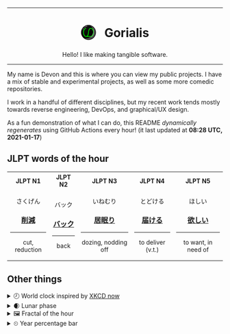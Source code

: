 ***

<h1 align="center">
<sub>
    <img src="readme/resources/avatar.png" height="36">
</sub>
&nbsp;
Gorialis
</h1>
<p align="center">
Hello! I like making tangible software.
</p>

***

My name is Devon and this is where you can view my public projects. I have a mix of stable and experimental projects, as well as some more comedic repositories.

I work in a handful of different disciplines, but my recent work tends mostly towards reverse engineering, DevOps, and graphical/UX design.

As a fun demonstration of what I can do, this README *dynamically regenerates* using GitHub Actions every hour! (it last updated at **08:28 UTC, 2021-01-17**)

<h2>JLPT words of the hour</h2>
<table>
    <tr>
        <th>JLPT N1</th>
        <th>JLPT N2</th>
        <th>JLPT N3</th>
        <th>JLPT N4</th>
        <th>JLPT N5</th>
    </tr>
    <tr>
        <td>
            <p align="center">さくげん</p>
            <h3 align="center"><b><a href="https://jisho.org/search/%E5%89%8A%E6%B8%9B">削減</a></b></h3>
            <hr>
            <p align="center">cut,<wbr> reduction</p>
        </td>
        <td>
            <p align="center">バック</p>
            <h3 align="center"><b><a href="https://jisho.org/search/%E3%83%90%E3%83%83%E3%82%AF">バック</a></b></h3>
            <hr>
            <p align="center">back</p>
        </td>
        <td>
            <p align="center">いねむり</p>
            <h3 align="center"><b><a href="https://jisho.org/search/%E5%B1%85%E7%9C%A0%E3%82%8A">居眠り</a></b></h3>
            <hr>
            <p align="center">dozing,<wbr> nodding off</p>
        </td>
        <td>
            <p align="center">とどける</p>
            <h3 align="center"><b><a href="https://jisho.org/search/%E5%B1%8A%E3%81%91%E3%82%8B">届ける</a></b></h3>
            <hr>
            <p align="center">to deliver (v.t.)</p>
        </td>
        <td>
            <p align="center">ほしい</p>
            <h3 align="center"><b><a href="https://jisho.org/search/%E6%AC%B2%E3%81%97%E3%81%84">欲しい</a></b></h3>
            <hr>
            <p align="center">to want,<wbr> in need of</p>
        </td>
    </tr>
</table>

<h2>Other things</h2>
<details>
<summary>🕗  World clock inspired by <a href="https://xkcd.com/now">XKCD now</a></summary>

> <img src="generated/now.png" width="512">

</details>
<details>
<summary>🌒 Lunar phase</summary>

The moon is approximately 16.08% through its phase (Waxing Crescent).

</details>
<details>
<summary>&#x1f5bc; Fractal of the hour</summary>

> <img src="generated/fractal.png" width="512">

</details>
<details>
<summary>&#x23f2; Year percentage bar</summary>
<pre><code>2021 [▁▁▁▁▁▁▁▁▁▁▁▁▁▁▁▁▁▁▁▁] 4.48%</code></pre>
</details>
